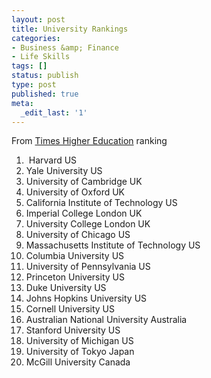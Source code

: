 ```yaml
---
layout: post
title: University Rankings
categories:
- Business &amp; Finance
- Life Skills
tags: []
status: publish
type: post
published: true
meta:
  _edit_last: '1'
---
```

From [Times Higher Education](http://www.timeshighereducation.co.uk/hybrid.asp?typeCode=243&pubCode=1) ranking

1.  Harvard US        
2. Yale University US    
3. University of Cambridge UK     
4. University of Oxford UK        
5. California Institute of Technology US        
6. Imperial College London UK        
7. University College London UK        
8. University of Chicago US        
9. Massachusetts Institute of Technology US     
10. Columbia University US        
11. University of Pennsylvania US        
12. Princeton University US        
13. Duke University US        
14. Johns Hopkins University US        
15. Cornell University US        
16. Australian National University Australia    
17. Stanford University US        
18. University of Michigan US        
19. University of Tokyo Japan        
20. McGill University Canada       
